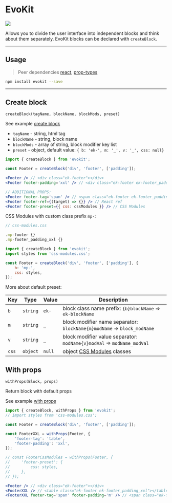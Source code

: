 [css-modules]: //github.com/css-modules/css-modules

[react]: //www.npmjs.com/package/react
[prop-types]: //www.npmjs.com/package/prop-types

[create-block]: /docs/base/create-block
[with-props]: /docs/base/with-props

# EvoKit

[![](https://img.shields.io/npm/v/evokit.svg?style=flat-square&colorB=blue)](https://www.npmjs.com/package/evokit)

Allows you to divide the user interface into independent blocks and think about them separately. EvoKit blocks can be declared with `createBlock`.

---

## Usage

> Peer dependencies [react], [prop-types]

```bash
npm install evokit --save
```

---

## Create block

`createBlock(tagName, blockName, blockMods, preset)`

See example [create block][create-block]

- `tagName` - string, html tag
- `blockName` - string, block name
- `blockMods` - array of string, block modifier key list
- `preset` - object, default value: `{ b: 'ek-', m: '_', v: '_', css: null}`

```jsx
import { createBlock } from 'evokit';

const Footer = createBlock('div', 'footer', ['padding']);

<Footer /> // <div class="ek-footer"></div>
<Footer footer-padding='xxl' /> // <div class="ek-footer ek-footer_padding_xxl"></div>

// ADDITIONAL PROPS:
<Footer footer-tag='span' /> // <span class="ek-footer ek-footer_padding_xxl"></span>
<Footer footer-ref={(target) => {}} /> // React ref
<Footer footer-preset={{ css: cssModules }} /> // CSS Modules
```

CSS Modules with custom class prefix `mp-`:

```js
// css-modules.css

.mp-footer {}
.mp-footer_padding_xxl {}
```

```jsx
import { createBlock } from 'evokit';
import styles from 'css-modules.css';

const Footer = createBlock('div', 'footer', ['padding'], {
    b: 'mp-',
    css: styles,
});
```

More about default preset:

| Key   | Type     | Value | Description |
|-------|----------|---|-------------|
| `b`   | `string` | `ek-`  | block class name prefix: `{b}blockName` => `ek-blockName` |
| `m`   | `string` | `_`    | block modifier name separator: `blockName{m}modName` => `block_modName` |
| `v`   | `string` | `_`    | block modifier value separator: `modName{v}modVal` => `modName_modVal` |
| `css` | `object` | `null` | object [CSS Modules][css-modules] classes |

## With props

`withProps(Block, props)`

Return block with default props

See example [with props][with-props]

```jsx
import { createBlock, withProps } from 'evokit';
// import styles from 'css-modules.css';

const Footer = createBlock('div', 'footer', ['padding']);

const FooterXXL = withProps(Footer, {
    'footer-tag': 'table',
    'footer-padding': 'xxl',
});

// const FooterCssModules = withProps(Footer, {
//     'footer-preset': {
//         css: styles,
//     },
// });

<Footer /> // <div class="ek-footer"></div>
<FooterXXL /> // <table class="ek-footer ek-footer_padding_xxl"></table>
<FooterXXL footer-tag='span' footer-padding='m' /> // <span class="ek-footer ek-footer_padding_m"></span>
```
